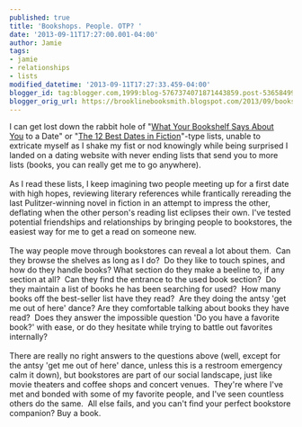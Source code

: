 ```yaml
---
published: true
title: 'Bookshops. People. OTP? '
date: '2013-09-11T17:27:00.001-04:00'
author: Jamie
tags:
- jamie
- relationships
- lists
modified_datetime: '2013-09-11T17:27:33.459-04:00'
blogger_id: tag:blogger.com,1999:blog-5767374071871443859.post-5365849904039777047
blogger_orig_url: https://brooklinebooksmith.blogspot.com/2013/09/bookshops-people-otp.html
---
```


I can get lost down the rabbit hole of "<a href="https://www.howaboutwe.com/date-report/what-your-bookshelf-says-about-you-to-a-date/" target="_blank">What Your Bookshelf Says About You</a>&nbsp;to a Date" or "<a href="https://www.howaboutwe.com/date-report/the-12-best-dates-in-fiction/" target="_blank">The 12 Best Dates in Fiction</a>"-type lists, unable to extricate myself as I shake my fist or nod knowingly while being surprised I landed on a dating website with never ending lists that send you to more lists (books, you can really get me to go anywhere).<br /><br />As I read these lists, I keep imagining two people meeting up for a first date with high hopes, reviewing literary references while frantically rereading the last Pulitzer-winning novel in fiction in an attempt to impress the other, deflating when the other person's reading list eclipses their own. I've tested potential friendships and relationships by bringing people to bookstores, the easiest way for me to get a read on someone new. <br /><br />The way people move through bookstores can reveal a lot about them. &nbsp;Can they browse the shelves as long as I do? &nbsp;Do they like to touch spines, and how do they handle books? What section do they make a beeline to, if any section at all? &nbsp;Can they find the entrance to the used book section? &nbsp;Do they maintain a list of books he has been searching for used? &nbsp;How many books off the best-seller list have they read? &nbsp;Are they doing the antsy 'get me out of here' dance? Are they comfortable talking about books they have read? &nbsp;Does they answer the impossible question 'Do you have a favorite book?' with ease, or do they hesitate while trying to battle out favorites internally?<br /><br />There are really no right answers to the questions above (well, except for the antsy 'get me out of here' dance, unless this is a restroom emergency calm it down), but bookstores are part of our social landscape, just like movie theaters and coffee shops and concert venues. &nbsp;They're where I've met and bonded with some of my favorite people, and I've seen countless others do the same. &nbsp;All else fails, and you can't find your perfect bookstore companion? Buy a book.